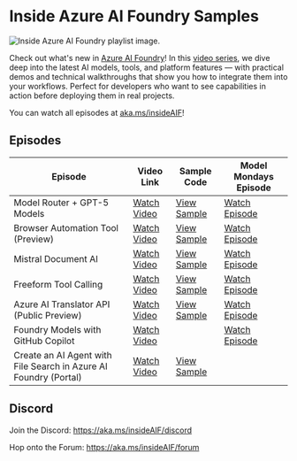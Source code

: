 # Inside Azure AI Foundry Samples

![Inside Azure AI Foundry playlist image.](Images/thumbnail-playlist.png)

Check out what's new in [Azure AI Foundry](https://ai.azure.com)! In this [video series](https://aka.ms/insideAIF), we dive deep into the latest AI models, tools, and platform features — with practical demos and technical walkthroughs that show you how to integrate them into your workflows. Perfect for developers who want to see capabilities in action before deploying them in real projects.

You can watch all episodes at [aka.ms/insideAIF](https://aka.ms/insideAIF)!

## Episodes

| Episode  | Video Link | Sample Code | Model Mondays Episode |
|--------------|------------|-------------|-------------|
| Model Router + GPT-5 Models | [Watch Video](https://youtu.be/2NL2XpigH0A?si=yCdz_kyx16VIX0Mk) | [View Sample](./Samples/Model-Router) | [Watch Episode](https://www.youtube.com/watch?v=fjSxraAmGMI&list=PLmsFUfdnGr3wzz6a4E-Szksg92JPng-AL&index=6&pp=iAQB0gcJCcMJAYcqIYzv) |
| Browser Automation Tool (Preview) | [Watch Video](https://youtu.be/FBQRc-M18ws?si=uhhDtHJmKdCki-c2) | [View Sample](./Samples/Browser-Automation-Tool) | [Watch Episode](https://www.youtube.com/watch?v=fjSxraAmGMI&list=PLmsFUfdnGr3wzz6a4E-Szksg92JPng-AL&index=6&pp=iAQB0gcJCcMJAYcqIYzv) |
| Mistral Document AI | [Watch Video](https://youtu.be/MUu9o8tDwi0?si=a78S_W-dpQrCOvP5) | [View Sample](./Samples/Mistral-Document-AI) | [Watch Episode](https://www.youtube.com/watch?v=tqOecUt_wCc&list=PLmsFUfdnGr3wzz6a4E-Szksg92JPng-AL&index=5&pp=iAQB) | [Watch Episode] |
| Freeform Tool Calling | [Watch Video](https://youtu.be/y43sgs-Y8-U?si=g_FD5rxAN_qwyTeU) | [View Sample](./Samples/Freeform-Tool-Calling) | [Watch Episode](https://www.youtube.com/watch?v=Rr4iSCyE7IY&list=PLmsFUfdnGr3wzz6a4E-Szksg92JPng-AL&index=4&pp=iAQB) |
| Azure AI Translator API (Public Preview) | [Watch Video](https://youtu.be/Xam_QQnb5wQ?si=J91ad6ZMSjp48J2S) | [View Sample](./Samples/Translator-API) | [Watch Episode](https://www.youtube.com/watch?v=gEH2ACNf5b0&list=PLmsFUfdnGr3wzz6a4E-Szksg92JPng-AL&index=1) |
| Foundry Models with GitHub Copilot | [Watch Video](https://youtu.be/pG6d6Wwl9gU) |  | [Watch Episode](https://www.youtube.com/watch?v=BANtEq-0FsE&list=PLmsFUfdnGr3wzz6a4E-Szksg92JPng-AL&index=1) |
| Create an AI Agent with File Search in Azure AI Foundry (Portal) | [Watch Video](https://youtu.be/dBu3il7db0o?si=4H64cGhEz0KDqp_7) |[View Sample](./Samples/Create-Agent)  |  |

## Discord

Join the Discord: https://aka.ms/insideAIF/discord 

Hop onto the Forum: https://aka.ms/insideAIF/forum
